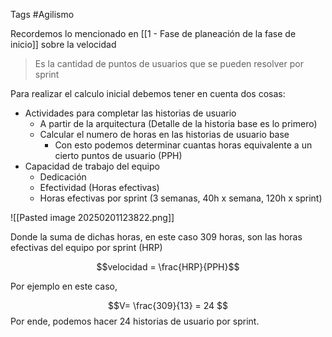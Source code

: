 Tags #Agilismo  

Recordemos lo mencionado en [[1 - Fase de planeación de la fase de inicio]] sobre la velocidad

> Es la cantidad de puntos de usuarios que se pueden resolver por sprint 

Para realizar el calculo inicial debemos tener en cuenta dos cosas:
- Actividades para completar las historias de usuario
	- A partir de la arquitectura (Detalle de la historia base es lo primero)
	- Calcular el numero de horas en las historias de usuario base
		- Con esto podemos determinar cuantas horas equivalente a un cierto puntos de usuario (PPH)
- Capacidad de trabajo del equipo
	- Dedicación 
	- Efectividad (Horas efectivas)
	- Horas efectivas por sprint (3 semanas, 40h x semana, 120h x sprint)

![[Pasted image 20250201123822.png]]

Donde la suma de dichas horas, en este caso 309 horas, son las horas efectivas del equipo por sprint (HRP)

$$velocidad = \frac{HRP}{PPH}$$

Por ejemplo en este caso,

$$V= \frac{309}{13} = 24 $$
Por ende, podemos hacer 24 historias de usuario por sprint.

